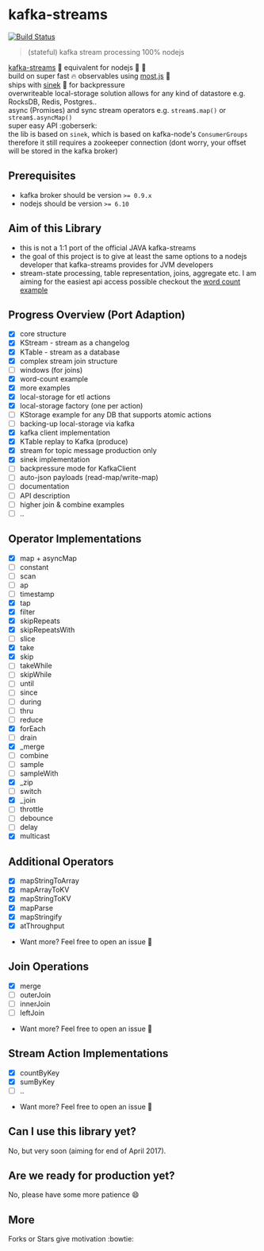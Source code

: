 # kafka-streams

[![Build Status](https://travis-ci.org/krystianity/kafka-streams.svg?branch=master)](https://travis-ci.org/krystianity/kafka-streams)

> (stateful) kafka stream processing 100% nodejs

[kafka-streams](http://docs.confluent.io/3.0.0/streams) :octopus: equivalent for nodejs :turtle: :rocket:  
build on super fast :fire: observables using [most.js](https://github.com/cujojs/most) :metal:  
ships with [sinek](https://github.com/krystianity/node-sinek) :pray: for backpressure  
overwriteable local-storage solution allows for any kind of datastore e.g. RocksDB, Redis, Postgres..  
async (Promises) and sync stream operators e.g. `stream$.map()` or `stream$.asyncMap()`  
super easy API :goberserk:   
the lib is based on `sinek`, which is based on kafka-node's `ConsumerGroups`
therefore it still requires a zookeeper connection (dont worry, your offset will be stored
in the kafka broker)

## Prerequisites
- kafka broker should be version `>= 0.9.x` 
- nodejs should be version `>= 6.10`

## Aim of this Library

- this is not a 1:1 port of the official JAVA kafka-streams
- the goal of this project is to give at least the same options to
a nodejs developer that kafka-streams provides for JVM developers
- stream-state processing, table representation, joins, aggregate etc.
I am aiming for the easiest api access possible checkout the [word count example](https://github.com/krystianity/kafka-streams/blob/master/examples/wordCount.js)

## Progress Overview (Port Adaption)

- [x] core structure
- [x] KStream - stream as a changelog
- [x] KTable - stream as a database
- [x] complex stream join structure
- [ ] windows (for joins)
- [x] word-count example
- [x] more examples
- [x] local-storage for etl actions
- [x] local-storage factory (one per action)
- [ ] KStorage example for any DB that supports atomic actions
- [ ] backing-up local-storage via kafka
- [x] kafka client implementation
- [x] KTable replay to Kafka (produce)
- [x] stream for topic message production only
- [x] sinek implementation
- [ ] backpressure mode for KafkaClient
- [ ] auto-json payloads (read-map/write-map)
- [ ] documentation
- [ ] API description
- [ ] higher join & combine examples
- [ ] ..

## Operator Implementations

- [x] map + asyncMap
- [ ] constant
- [ ] scan
- [ ] ap
- [ ] timestamp
- [x] tap
- [x] filter
- [x] skipRepeats
- [x] skipRepeatsWith
- [ ] slice
- [x] take
- [x] skip
- [ ] takeWhile
- [ ] skipWhile
- [ ] until
- [ ] since
- [ ] during
- [ ] thru
- [ ] reduce
- [x] forEach
- [ ] drain
- [x] _merge
- [ ] combine
- [ ] sample
- [ ] sampleWith
- [x] _zip
- [ ] switch
- [x] _join
- [ ] throttle
- [ ] debounce
- [ ] delay
- [x] multicast

## Additional Operators

- [x] mapStringToArray
- [x] mapArrayToKV
- [x] mapStringToKV
- [x] mapParse
- [x] mapStringify
- [x] atThroughput
- Want more? Feel free to open an issue :cop:

## Join Operations
- [x] merge
- [ ] outerJoin
- [ ] innerJoin
- [ ] leftJoin
- Want more? Feel free to open an issue :cop:

## Stream Action Implementations

- [x] countByKey
- [x] sumByKey
- [ ] ..
- Want more? Feel free to open an issue :cop:

## Can I use this library yet?

No, but very soon (aiming for end of April 2017).

## Are we ready for production yet?

No, please have some more patience :smile:

## More

Forks or Stars give motivation :bowtie:
